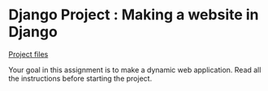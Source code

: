 # Django Project : Making a website in Django

<a href="">Project files</a>

Your goal in this assignment is to make a dynamic web application. Read all the instructions before starting the project.

